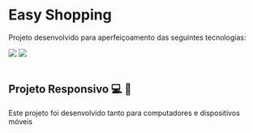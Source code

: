 <h1>Easy Shopping</h1>
<p>Projeto desenvolvido para aperfeiçoamento das seguintes tecnologias:</p>
<img src="https://img.shields.io/badge/HTML5-E34F26?style=for-the-badge&logo=html5&logoColor=white" />
<img src="https://img.shields.io/badge/CSS3-1572B6?style=for-the-badge&logo=css3&logoColor=white"/>
<br>
<br>
<h2>Projeto Responsivo 💻 📱</h2>
<p>Este projeto foi desenvolvido tanto para computadores e dispositivos móveis</p>
